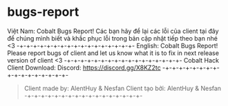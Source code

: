 # bugs-report
Việt Nam:
Cobalt Bugs Report! Các bạn hãy để lại các lỗi của client tại đây để chúng mình biết và khắc phục lỗi 
trong bản cập nhật tiếp theo bạn nhé <3
-+-+-+-+-+-+-+-+-+-+-+-+-+-+-+-+-+-
English:
Cobalt Bugs Report! Please report bugs of client and let us know what it is to fix in next release version of 
client <3
-+-+-+-+-+-+-+-+-+-+-+-+-+-+-+-+-+-
Cobalt Hack Client Download:
Discord: https://discord.gg/X8KZ2tc
-+-+-+-+-+-+-+-+-+-+-+-+-+-+-+-+-+-
>Client made by: AlentHuy & Nesfan
>Client tạo bởi: AlentHuy & Nesfan
-+-+-+-+-+-+-+-+-+-+-+-+-+-+-+-+-+-
